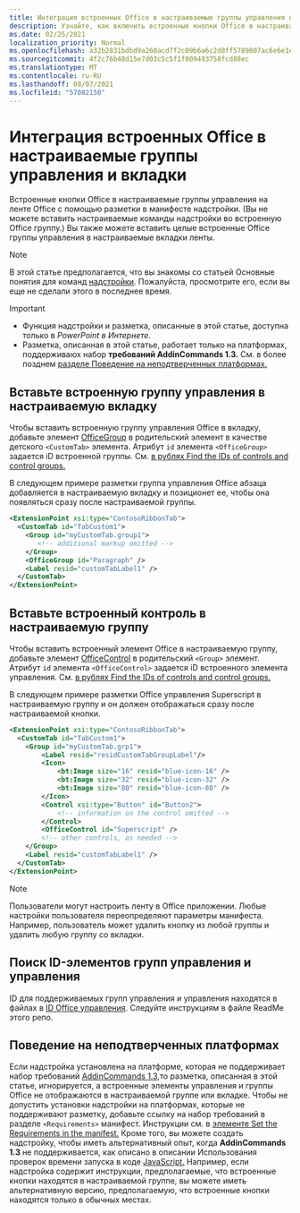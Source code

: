 ```yaml
---
title: Интеграция встроенных Office в настраиваемые группы управления и вкладки
description: Узнайте, как включить встроенные кнопки Office в настраиваемые группы команд и вкладки на Office ленте.
ms.date: 02/25/2021
localization_priority: Normal
ms.openlocfilehash: a32b2831bdbd9a260acd7f2c09b6a6c2d8ff5789807ac6e6e1e1073a0953fc18
ms.sourcegitcommit: 4f2c76b48d15e7d03c5c5f1f809493758fcd88ec
ms.translationtype: MT
ms.contentlocale: ru-RU
ms.lasthandoff: 08/07/2021
ms.locfileid: "57082150"
---
```

# <a name="integrate-built-in-office-buttons-into-custom-control-groups-and-tabs"></a>Интеграция встроенных Office в настраиваемые группы управления и вкладки

Встроенные кнопки Office в настраиваемые группы управления на ленте Office с помощью разметки в манифесте надстройки. (Вы не можете вставить настраиваемые команды надстройки во встроенную Office группу.) Вы также можете вставить целые встроенные Office группы управления в настраиваемые вкладки ленты.

> [!NOTE]
> В этой статье предполагается, что вы знакомы со статьей Основные понятия для команд [надстройки](add-in-commands.md). Пожалуйста, просмотрите его, если вы еще не сделали этого в последнее время.

> [!IMPORTANT]
>
> - Функция надстройки и разметка, описанные в этой статье, доступна только в *PowerPoint в Интернете*.
> - Разметка, описанная в этой статье, работает только на платформах, поддерживаюх набор **требований AddinCommands 1.3.** См. в более позднем [разделе Поведение на неподтверченных платформах.](#behavior-on-unsupported-platforms)

## <a name="insert-a-built-in-control-group-into-a-custom-tab"></a>Вставьте встроенную группу управления в настраиваемую вкладку

Чтобы вставить встроенную группу управления Office в вкладку, добавьте элемент [OfficeGroup](../reference/manifest/customtab.md#officegroup) в родительский элемент в качестве детского `<CustomTab>` элемента. Атрибут `id` элемента `<OfficeGroup>` задается iD встроенной группы. См. [в рублях Find the IDs of controls and control groups.](#find-the-ids-of-controls-and-control-groups)

В следующем примере разметки группа управления Office абзаца добавляется в настраиваемую вкладку и позиционет ее, чтобы она появляться сразу после настраиваемой группы.

```xml
<ExtensionPoint xsi:type="ContosoRibbonTab">
  <CustomTab id="TabCustom1">
    <Group id="myCustomTab.group1">
       <!-- additional markup omitted -->
    </Group>
    <OfficeGroup id="Paragraph" />
    <Label resid="customTabLabel1" />
  </CustomTab>
</ExtensionPoint>
```

## <a name="insert-a-built-in-control-into-a-custom-group"></a>Вставьте встроенный контроль в настраиваемую группу

Чтобы вставить встроенный элемент Office в настраиваемую группу, добавьте элемент [OfficeControl](../reference/manifest/group.md#officecontrol) в родительский `<Group>` элемент. Атрибут `id` элемента `<OfficeControl>` задается iD встроенного элемента управления. См. [в рублях Find the IDs of controls and control groups.](#find-the-ids-of-controls-and-control-groups)

В следующем примере разметки Office управления Superscript в настраиваемую группу и он должен отображаться сразу после настраиваемой кнопки.

```xml
<ExtensionPoint xsi:type="ContosoRibbonTab">
  <CustomTab id="TabCustom1">
    <Group id="myCustomTab.grp1">
        <Label resid="residCustomTabGroupLabel"/>
        <Icon>
            <bt:Image size="16" resid="blue-icon-16" />
            <bt:Image size="32" resid="blue-icon-32" />
            <bt:Image size="80" resid="blue-icon-80" />
        </Icon>
        <Control xsi:type="Button" id="Button2">
            <!-- information on the control omitted -->
        </Control>
        <OfficeControl id="Superscript" />
        <!-- other controls, as needed -->
    </Group>
    <Label resid="customTabLabel1" />
  </CustomTab>
</ExtensionPoint>
```

> [!NOTE]
> Пользователи могут настроить ленту в Office приложении. Любые настройки пользователя переопределяют параметры манифеста. Например, пользователь может удалить кнопку из любой группы и удалить любую группу со вкладки.

## <a name="find-the-ids-of-controls-and-control-groups"></a>Поиск ID-элементов групп управления и управления

ID для поддерживаемых групп управления и управления находятся в файлах в [ID Office управления](https://github.com/OfficeDev/office-control-ids). Следуйте инструкциям в файле ReadMe этого репо.

## <a name="behavior-on-unsupported-platforms"></a>Поведение на неподтверченных платформах

Если надстройка установлена на платформе, которая не поддерживает набор требований [AddinCommands 1.3,](../reference/requirement-sets/add-in-commands-requirement-sets.md)то разметка, описанная в этой статье, игнорируется, а встроенные элементы управления и группы Office не отображаются в настраиваемой группе или вкладке. Чтобы не допустить установки надстройки на платформах, которые не поддерживают разметку, добавьте ссылку на набор требований в разделе `<Requirements>` манифест. Инструкции см. в [элементе Set the Requirements in the manifest.](../develop/specify-office-hosts-and-api-requirements.md#set-the-requirements-element-in-the-manifest) Кроме того, вы можете создать надстройку, чтобы иметь альтернативный опыт, когда **AddinCommands 1.3** не поддерживается, как описано в описании Использования проверок времени запуска в коде [JavaScript.](../develop/specify-office-hosts-and-api-requirements.md#use-runtime-checks-in-your-javascript-code) Например, если надстройка содержит инструкции, предполагаемые, что встроенные кнопки находятся в настраиваемой группе, вы можете иметь альтернативную версию, предполагаемую, что встроенные кнопки находятся только в обычных местах.
